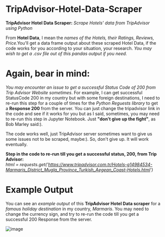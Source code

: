 # TripAdvisor-Hotel-Data-Scraper
**TripAdvisor Hotel Data Scraper:** *Scrape Hotels' data from TripAdvisor using Python*

From **Hotel Data**, I mean the *names of the Hotels, their Ratings, Reviews, Price*.You'll get a data frame output about these scraped Hotel Data, if the code works for you according to your situation, your research. *You may wish to get a .csv file out of this pandas output if you need.* 


# Again, bear in mind: 
*You may encounter an issue to get a successful Status Code of 200 from Trip Advisor Website sometimes*. For example, I can get successful StatusCode 200 in my country but with some foreign destinations, I need to re-run this step for a couple of times for the *Python Reguests library* to get a **Response 200** from the server. You can just change the tripadvisor link in the code and see if it works for you but as I said, sometimes, you may need to re-run this step in Jupyter Notebook. Just **"don't give up the fight"**, as Bob Marley said:). 

The code works well, just TripAdvisor server sometimes want to give us some issues not to be scraped, maybe:). So, don't give up. It will work eventually.

**Step in the code to re-run till you get a successful status, 200, from Trip Advisor:**</br>
*html = requests.get('https://www.tripadvisor.com.tr/Hotels-g14984534-Marmaris_District_Mugla_Province_Turkish_Aegean_Coast-Hotels.html')*

# Example Output
You can see an *example output* of this **TripAdvisor Hotel Data scraper** for a *famous holiday destination* in my country, *Marmaris*. You may need to change the currency sign, and try to re-run the code till you get a successful 200 Response from the server.

![image](https://user-images.githubusercontent.com/59505246/137522372-7e5f8551-3df9-4b62-943b-85c4ca219fba.png)








